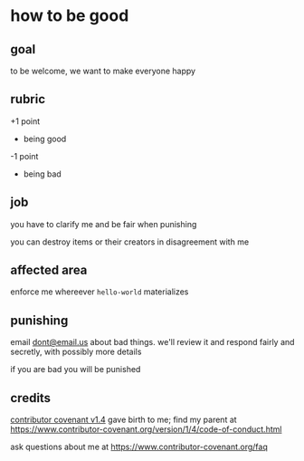# how to be good

## goal

to be welcome, we want to make everyone happy

## rubric

+1 point

* being good

-1 point

* being bad

## job

you have to clarify me and be fair when punishing

you can destroy items or their creators in disagreement with me

## affected area

enforce me whereever `hello-world` materializes

## punishing

email dont@email.us about bad things. we'll review it and respond fairly and secretly, with possibly more details

if you are bad you will be punished

## credits

[contributor covenant v1.4][homepage] gave birth to me; find my parent at https://www.contributor-covenant.org/version/1/4/code-of-conduct.html

[homepage]: https://www.contributor-covenant.org

ask questions about me at https://www.contributor-covenant.org/faq
